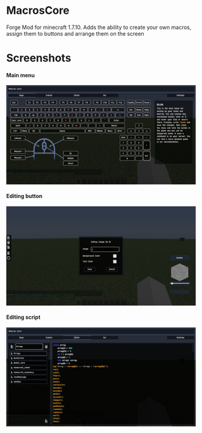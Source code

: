 # MacrosCore
Forge Mod for minecraft 1.7.10.
Adds the ability to create your own macros, assign them to buttons and arrange them on the screen

# Screenshots
#### Main menu
![](https://github.com/FalmerF/MacrosCore/blob/main/screenshot-1.jpg)

#### Editing button
![](https://github.com/FalmerF/MacrosCore/blob/main/screenshot-2.jpg)

#### Editing script
![](https://github.com/FalmerF/MacrosCore/blob/main/screenshot-3.jpg)

